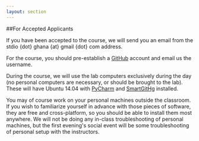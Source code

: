 ```yaml
---
layout: section
---
```

##For Accepted Applicants

If you have been accepted to the course, we will send you an email from the stdio {dot} ghana {at} gmail {dot} com address.

For the course, you should pre-establish a [GitHub](http://github.com) account and email us the username.

During the course, we will use the lab computers exclusively during the day (no personal computers are necessary, or should be brought to the lab).  These will have Ubuntu 14.04 with [PyCharm](http://www.jetbrains.com/pycharm/) and [SmartGitHg](http://www.syntevo.com/smartgithg/) installed.

You may of course work on your personal machines outside the classroom.  If you wish to familiarize yourself in advance with those pieces of software, they are free and cross-platform, so you should be able to install them most anywhere.  We will not be doing any in-class troubleshooting of personal machines, but the first evening's social event will be some troubleshooting of personal setup with the instructors.
